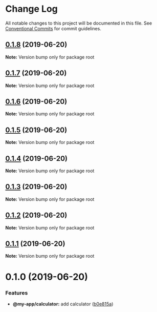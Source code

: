 # Change Log

All notable changes to this project will be documented in this file.
See [Conventional Commits](https://conventionalcommits.org) for commit guidelines.

## [0.1.8](https://github.com/emielkwakkel/lerna-lightning-demo/compare/v0.1.7...v0.1.8) (2019-06-20)

**Note:** Version bump only for package root





## [0.1.7](https://github.com/emielkwakkel/lerna-lightning-demo/compare/v0.1.6...v0.1.7) (2019-06-20)

**Note:** Version bump only for package root





## [0.1.6](https://github.com/emielkwakkel/lerna-lightning-demo/compare/v0.1.5...v0.1.6) (2019-06-20)

**Note:** Version bump only for package root





## [0.1.5](https://github.com/emielkwakkel/lerna-lightning-demo/compare/v0.1.4...v0.1.5) (2019-06-20)

**Note:** Version bump only for package root





## [0.1.4](https://github.com/emielkwakkel/lerna-lightning-demo/compare/v0.1.3...v0.1.4) (2019-06-20)

**Note:** Version bump only for package root





## [0.1.3](https://github.com/emielkwakkel/lerna-lightning-demo/compare/v0.1.2...v0.1.3) (2019-06-20)

**Note:** Version bump only for package root





## [0.1.2](https://github.com/emielkwakkel/lerna-lightning-demo/compare/v0.1.1...v0.1.2) (2019-06-20)

**Note:** Version bump only for package root





## [0.1.1](https://github.com/emielkwakkel/lerna-lightning-demo/compare/v0.1.0...v0.1.1) (2019-06-20)

**Note:** Version bump only for package root





# 0.1.0 (2019-06-20)


### Features

* **@my-app/calculator:** add calculator ([b0e815a](https://github.com/emielkwakkel/lerna-lightning-demo/commit/b0e815a))
